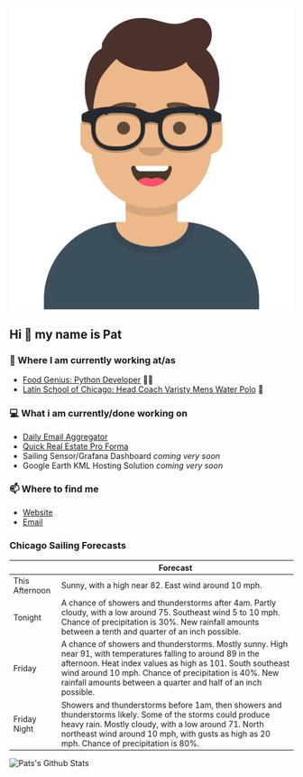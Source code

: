 [![Social banner for p-j-falconer](https://raw.githubusercontent.com/P-J-FALCONER/P-J-FALCONER/master/assets/avataaars.svg)](https://patfalconer.com/)
## Hi :wave: my name is Pat

### 💼 Where I am currently working at/as
- [Food Genius: Python Developer](https://getfoodgenius.com/) 🍔🐍
- [Latin School of Chicago: Head Coach Varisty Mens Water Polo](https://www.latinschool.org/) 🤽


### 💻 What i am currently/done working on
 - [Daily Email Aggregator](https://github.com/P-J-FALCONER/dott_daily_mail)
 - [Quick Real Estate Pro Forma](https://github.com/P-J-FALCONER/henry)
 - Sailing Sensor/Grafana Dashboard *coming very soon*
 - Google Earth KML Hosting Solution *coming very soon*

### 📫 Where to find me
 - [Website](https://patfalconer.com/)
 - [Email](mailto:patrick.j.falconer@gmail.com)


### Chicago Sailing Forecasts
|   | Forecast  |
|---|---|
| This Afternoon | Sunny, with a high near 82. East wind around 10 mph. |
| Tonight | A chance of showers and thunderstorms after 4am. Partly cloudy, with a low around 75. Southeast wind 5 to 10 mph. Chance of precipitation is 30%. New rainfall amounts between a tenth and quarter of an inch possible. |
| Friday | A chance of showers and thunderstorms. Mostly sunny. High near 91, with temperatures falling to around 89 in the afternoon. Heat index values as high as 101. South southeast wind around 10 mph. Chance of precipitation is 40%. New rainfall amounts between a quarter and half of an inch possible. |
| Friday Night | Showers and thunderstorms before 1am, then showers and thunderstorms likely. Some of the storms could produce heavy rain. Mostly cloudy, with a low around 71. North northeast wind around 10 mph, with gusts as high as 20 mph. Chance of precipitation is 80%. |

![Pats's Github Stats](https://github-readme-stats.vercel.app/api?username=p-j-falconer&show_icons=true&theme=radical)
